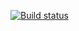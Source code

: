 [![Build status](https://ci.appveyor.com/api/projects/status/ebviy490khv13sjo?svg=true)](https://ci.appveyor.com/project/PavelBarashkov/ahj-homeworks-events)
